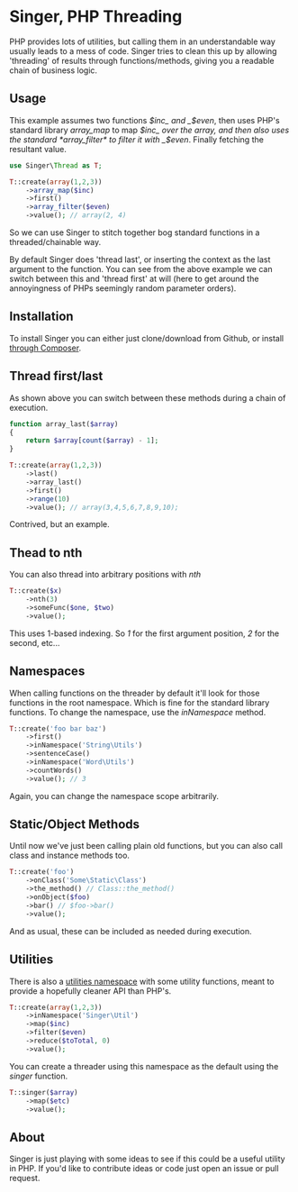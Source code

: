 # Singer, PHP Threading

PHP provides lots of utilities, but calling them in an understandable way usually
leads to a mess of code.  Singer tries to clean this up by allowing 'threading' of
results through functions/methods, giving you a readable chain of business logic.

## Usage

This example assumes two functions _$inc_ and _$even_, then uses PHP's standard
library *array_map* to map _$inc_ over the array, and then also uses the standard
*array_filter* to filter it with _$even_.  Finally fetching the resultant value.

```php
use Singer\Thread as T;

T::create(array(1,2,3))
    ->array_map($inc)
    ->first()
    ->array_filter($even)
    ->value(); // array(2, 4)
```

So we can use Singer to stitch together bog standard functions in a threaded/chainable
way.

By default Singer does 'thread last', or inserting the context as the last argument
to the function.  You can see from the above example we can switch between this and
'thread first' at will (here to get around the annoyingness of PHPs seemingly
random parameter orders).

## Installation

To install Singer you can either just clone/download from Github, or install 
[through Composer](https://packagist.org/packages/rodnaph/singer).

## Thread first/last

As shown above you can switch between these methods during a chain of execution.

```php
function array_last($array)
{
    return $array[count($array) - 1];
}

T::create(array(1,2,3))
    ->last()
    ->array_last()
    ->first()
    ->range(10)
    ->value(); // array(3,4,5,6,7,8,9,10);
```

Contrived, but an example.

## Thead to nth

You can also thread into arbitrary positions with _nth_

```php
T::create($x)
    ->nth(3)
    ->someFunc($one, $two)
    ->value();
```

This uses 1-based indexing. So _1_ for the first argument position, _2_ for the second, etc...

## Namespaces

When calling functions on the threader by default it'll look for those functions in
the root namespace.  Which is fine for the standard library functions.  To change
the namespace, use the _inNamespace_ method.

```php
T::create('foo bar baz')
    ->first()
    ->inNamespace('String\Utils')
    ->sentenceCase()
    ->inNamespace('Word\Utils')
    ->countWords()
    ->value(); // 3
```

Again, you can change the namespace scope arbitrarily.

## Static/Object Methods

Until now we've just been calling plain old functions, but you can also call class
and instance methods too.

```php
T::create('foo')
    ->onClass('Some\Static\Class')
    ->the_method() // Class::the_method()
    ->onObject($foo)
    ->bar() // $foo->bar()
    ->value();
```

And as usual, these can be included as needed during execution.

## Utilities

There is also a [utilities namespace](docs/util.md) with some utility functions, meant to provide
a hopefully cleaner API than PHP's.

```php
T::create(array(1,2,3))
    ->inNamespace('Singer\Util')
    ->map($inc)
    ->filter($even)
    ->reduce($toTotal, 0)
    ->value();
```

You can create a threader using this namespace as the default using the *singer* function.

```php
T::singer($array)
    ->map($etc)
    ->value();
```

## About

Singer is just playing with some ideas to see if this could be a useful utility in
PHP.  If you'd like to contribute ideas or code just open an issue or pull request.

